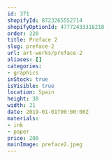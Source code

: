 ```yaml
---
id: 371
shopifyId: 8723265552714
shopifyOptionId: 47772433318218
order: 220
title: Preface 2
slug: preface-2
url: art-works/preface-2
aliases: []
categories:
- graphics
inStock: true
isVisible: true
location: Spain
height: 30
width: 21
date: 2019-01-01T00:00:00Z
materials:
- ink
- paper
price: 200
mainImage: preface2.jpeg
---
```

